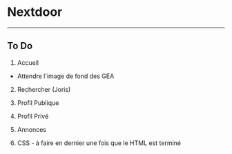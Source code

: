 # Nextdoor
***
## To Do  
1. Accueil
  - Attendre l'image de fond des GEA
 
2. Rechercher (Joris)
 
3. Profil Publique

4. Profil Privé

5. Annonces

6. CSS - à faire en dernier une fois que le HTML est terminé
  
